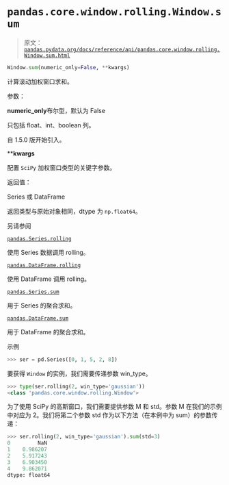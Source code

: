 # `pandas.core.window.rolling.Window.sum`

> 原文：[`pandas.pydata.org/docs/reference/api/pandas.core.window.rolling.Window.sum.html`](https://pandas.pydata.org/docs/reference/api/pandas.core.window.rolling.Window.sum.html)

```py
Window.sum(numeric_only=False, **kwargs)
```

计算滚动加权窗口求和。

参数：

**numeric_only**布尔型，默认为 False

只包括 float、int、boolean 列。

自 1.5.0 版开始引入。

****kwargs**

配置 `SciPy` 加权窗口类型的关键字参数。

返回值：

Series 或 DataFrame

返回类型与原始对象相同，dtype 为 `np.float64`。

另请参阅

[`pandas.Series.rolling`](https://pandas.pydata.org/docs/reference/api/pandas.Series.rolling.html#pandas.Series.rolling "pandas.Series.rolling")

使用 Series 数据调用 rolling。

[`pandas.DataFrame.rolling`](https://pandas.pydata.org/docs/reference/api/pandas.DataFrame.rolling.html#pandas.DataFrame.rolling "pandas.DataFrame.rolling")

使用 DataFrame 调用 rolling。

[`pandas.Series.sum`](https://pandas.pydata.org/docs/reference/api/pandas.Series.sum.html#pandas.Series.sum "pandas.Series.sum")

用于 Series 的聚合求和。

[`pandas.DataFrame.sum`](https://pandas.pydata.org/docs/reference/api/pandas.DataFrame.sum.html#pandas.DataFrame.sum "pandas.DataFrame.sum")

用于 DataFrame 的聚合求和。

示例

```py
>>> ser = pd.Series([0, 1, 5, 2, 8]) 
```

要获得 `Window` 的实例，我们需要传递参数 win_type。

```py
>>> type(ser.rolling(2, win_type='gaussian'))
<class 'pandas.core.window.rolling.Window'> 
```

为了使用 SciPy 的高斯窗口，我们需要提供参数 M 和 std。参数 M 在我们的示例中对应为 2。我们将第二个参数 std 作为以下方法（在本例中为 sum）的参数传递：

```py
>>> ser.rolling(2, win_type='gaussian').sum(std=3)
0         NaN
1    0.986207
2    5.917243
3    6.903450
4    9.862071
dtype: float64 
```
